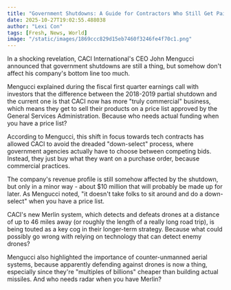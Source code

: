 ```yaml
---
title: "Government Shutdowns: A Guide for Contractors Who Still Get Paid Anyway"
date: 2025-10-27T19:02:55.488038
author: "Lexi Con"
tags: [Fresh, News, World]
image: "/static/images/1869ccc829d15eb7460f3246fe4f70c1.png"
---
```



In a shocking revelation, CACI International's CEO John Mengucci announced that government shutdowns are still a thing, but somehow don't affect his company's bottom line too much. 

Mengucci explained during the fiscal first quarter earnings call with investors that the difference between the 2018-2019 partial shutdown and the current one is that CACI now has more "truly commercial" business, which means they get to sell their products on a price list approved by the General Services Administration. Because who needs actual funding when you have a price list?

According to Mengucci, this shift in focus towards tech contracts has allowed CACI to avoid the dreaded "down-select" process, where government agencies actually have to choose between competing bids. Instead, they just buy what they want on a purchase order, because commercial practices.

The company's revenue profile is still somehow affected by the shutdown, but only in a minor way - about $10 million that will probably be made up for later. As Mengucci noted, "it doesn't take folks to sit around and do a down-select" when you have a price list.

CACI's new Merlin system, which detects and defeats drones at a distance of up to 46 miles away (or roughly the length of a really long road trip), is being touted as a key cog in their longer-term strategy. Because what could possibly go wrong with relying on technology that can detect enemy drones?

Mengucci also highlighted the importance of counter-unmanned aerial systems, because apparently defending against drones is now a thing, especially since they're "multiples of billions" cheaper than building actual missiles. And who needs radar when you have Merlin?